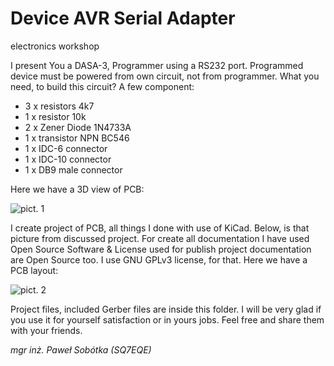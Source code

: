# Device AVR Serial Adapter
electronics workshop

I present You a DASA-3, Programmer using a RS232 port. Programmed device must be powered from own circuit, not from programmer. What you need, to build this circuit? A few component:

- 3 x resistors 4k7
- 1 x resistor 10k
- 2 x Zener Diode 1N4733A
- 1 x transistor NPN BC546
- 1 x IDC-6 connector
- 1 x IDC-10 connector
- 1 x DB9 male connector

Here we have a 3D view of PCB:

![pict. 1](https://github.com/majsterklepka/avr-programmers/raw/master/dasa-3/drawings/dasa-3.png "3D PCB View")

I create project of PCB, all things I done with use of KiCad. Below, is that picture from discussed project. For create all documentation I have used Open Source Software & License used for publish project documentation are Open Source too. I use GNU GPLv3 license, for that. Here we have a PCB layout:

![pict. 2](https://github.com/majsterklepka/avr-programmers/raw/master/dasa-3/drawings/dasa-3-brd.png "2D PCB View")

Project files, included Gerber files are inside this folder. I will be very glad if you use it for yourself satisfaction or in yours jobs. Feel free and share them with your friends. 

_mgr inż. Paweł Sobótka (SQ7EQE)_
